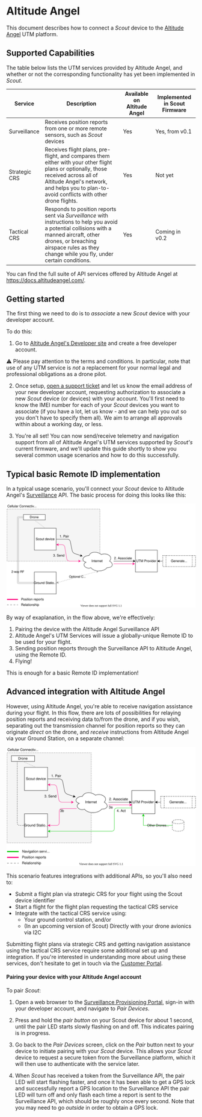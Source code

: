 # Altitude Angel

This document describes how to connect a _Scout_ device to  the [Altitude Angel](https://www.altitudeangel.com/) UTM platform.

## Supported Capabilities

The table below lists the UTM services provided by Altitude Angel, and whether or not the corresponding functionality has yet been implemented in _Scout_. 

| Service       | Description                                                                                                                                                                                                                       | Available on Altitude Angel | Implemented in Scout Firmware |
| ------------- | --------------------------------------------------------------------------------------------------------------------------------------------------------------------------------------------------------------------------------- | --------------------------- | ----------------------------- |
| Surveillance  | Receives position reports from one or more remote sensors, such as _Scout_ devices                                                                                                                                                            | Yes                         | Yes, from v0.1                |
| Strategic CRS | Receives flight plans, pre-flight, and compares them either with your other flight plans or optionally, those received across all of Altitude Angel's network, and helps you to plan-to-avoid conflicts with other drone flights. | Yes                         | Not yet                       |
| Tactical CRS  | Responds to position reports sent via _Surveillance_ with instructions to help you avoid a potential collisions with a manned aircraft, other drones, or breaching airspace rules as they change while you fly, under certain conditions. | Yes                         | Coming in v0.2                |

You can find the full suite of API services offered by Altitude Angel at https://docs.altitudeangel.com/.

## Getting started

The first thing we need to do is to _associate_ a new _Scout_ device with your developer account.

To do this:

1. Go to [Altitude Angel's Developer site](https://developers.altitudeangel.com/) and create a free developer account.

:warning: Please pay attention to the terms and conditions. In particular, note that use of any UTM service is *not* a replacement for your normal legal and professional obligations as a drone pilot.

2. Once setup, [open a support ticket](https://customerportal.altitudeangel.com/) and let us know the email address of your new developer account, requesting authorization to associate a new _Scout_ device (or devices) with your account. You'll first need to know the IMEI number for each of your _Scout_ devices you want to associate (if you have a lot, let us know - and we can help you out so you don't have to specify them all). We aim to arrange all approvals within about a working day, or less.

3. You're all set! You can now send/receive telemetry and navigation support from all of Altitude Angel's UTM services supported by _Scout's_ current firmware, and we'll update this guide shortly to show you several common usage scenarios and how to do this successfully.

## Typical basic Remote ID implementation

In a typical usage scenario, you'll connect your _Scout_ device to Altitude Angel's [Surveillance](https://docs.altitudeangel.com/docs/surveillance-api) API. The basic process for doing this looks like this:

![Basic implementation showing use of Scout and Altitude Angel to satisfy network Remote ID concept](ScoutSimpleRemoteIDFlow.svg)

By way of exaplanation, in the flow above, we're effectively:

1. Pairing the device with the Altitude Angel Surveillance API
2. Altitude Angel's UTM Services will issue a globally-unique Remote ID to be used for your flight.
3. Sending position reports through the Surveillance API to Altitude Angel, using the Remote ID.
4. Flying!

This is enough for a basic Remote ID implementation!

## Advanced integration with Altitude Angel 

However, using Altitude Angel, you're able to receive navigation assistance during your flight. In this flow, there are lots of possibilities for relaying position reports and receiving data to/from the drone, and if you wish, separating out the transmission channel for position reports so they can originate _direct_ on the drone, and _receive_ instructions from Altitude Angel via your Ground Station, on a separate channel:

![Basic implementation showing use of Scout and Altitude Angel to satisfy network Remote ID concept](ScoutAdvancedScenario.svg)

This scenario features integrations with additional APIs, so you'll also need to:

* Submit a flight plan via strategic CRS for your flight using the Scout device identifier
* Start a flight for the flight plan requesting the tactical CRS service
* Integrate with the tactical CRS service using:
  * Your ground control station, and/or
  * (In an upcoming version of Scout) Directly with your drone avionics via I2C

Submitting flight plans via strategic CRS and getting navigation assistance using the tactical CRS service require some additional set up and integration. If you're interested in understanding more about using these services, don't hesitate to get in touch via the [Customer Portal](https://customerportal.altitudeangel.com/).

#### Pairing your device with your Altitude Angel account

To pair _Scout_: 

1. Open a web browser to the [Surveillance Provisioning Portal](https://surveillance.altitudeangel.com/), sign-in with your developer account, and navigate to _Pair Devices_. 

2. Press and hold the _pair button_ on your Scout device for about 1 second, until the pair LED starts slowly flashing on and off. This indicates pairing is in progress. 

3. Go back to the _Pair Devices_ screen, click on the _Pair_ button next to your device to initiate pairing with your _Scout_ device. This allows your _Scout_ device to request a secure token from the Surveillance platform, which it will then use to authenticate with the service later.

4. When _Scout_ has received a token from the Surveillance API, the pair LED will start flashing faster, and once it has been able to get a GPS lock and successfully report a GPS location to the Surveillance API the pair LED will turn off and only flash each time a report is sent to the Surveillance API, which should be roughly once every second. Note that you may need to go _outside_ in order to obtain a GPS lock.
